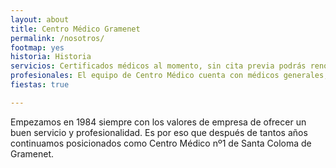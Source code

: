 ```yaml
---
layout: about
title: Centro Médico Gramenet
permalink: /nosotros/
footmap: yes
historia: Historia
servicios: Certificados médicos al momento, sin cita previa podrás renovarte el carnet de conducir, tener la revisión médica para la obtención del carnet i otros certificados médicos como permiso de armas, perros peligrosos, náuticos, ciclismo, certificados oficiales…
profesionales: El equipo de Centro Médico cuenta con médicos generales, psicólogos, oftalmólogos y auxiliares que trabajan diariamente para satisfacer a nuestros clientes. Agradecemos su fidelidad al centro y haremos lo posible para que tengan una muy buena atención.
fiestas: true

---
```


Empezamos en 1984 siempre con los valores de empresa de ofrecer un buen servicio y profesionalidad. Es por eso que después de tantos años continuamos posicionados como Centro Médico nº1 de Santa Coloma de Gramenet.